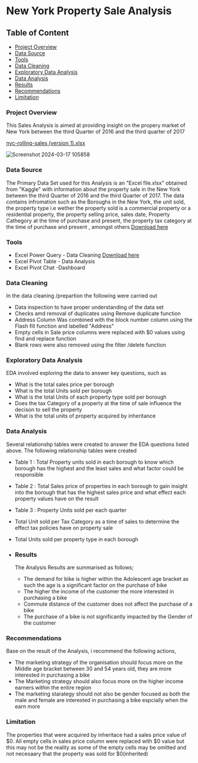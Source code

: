 # New York Property Sale Analysis

## Table of Content

- [Project Overview](#project-overview)
- [Data Source](#data-source)
- [Tools](#tools)
- [Data Cleaning](#data-cleaning)
- [Exploratory Data Analysis](#exploratory-data-analysis)
- [Data Analysis](#data-analysis)
- [Results](#results)
- [Recommendations](#recommendations)
- [Limitation](#limitation)
  



### Project Overview

This  Sales Analysis is aimed at providing insight on the propery market of New York between the third Quarter of 2016 and the third quarter of 2017

[nyc-rolling-sales (version 1).xlsx](https://github.com/Bamscrown/New-York-Property-Sales-Analysis/files/14628187/nyc-rolling-sales.version.1.xlsx)



![Screenshot 2024-03-17 105858](https://github.com/Bamscrown/New-York-Property-Sales-Analysis/assets/163521119/cbb9b76c-26db-4143-9f21-a82037f76587)


### Data Source

The Primary Data Set used for this Analysis is an "Excel file.xlsx" obtained from "Kaggle" with information about the property sale in the New York between the third Quarter of 2016 and the third Quarter of 2017. The data contains infromation such as the Boroughs in the New York, the unit sold, the property type  i.e wether the property sold is a commercial property or a residential property, the property selling price, sales date, Property Cathegory at the time of purchase and present, the property tax category at the time of purchase and present , amongst others
   [Download here](https://www.kaggle.com/datasets/new-york-city/nyc-property-sales)

                                    
### Tools

- Excel Power Query - Data Cleaning [Download here](https://microsoft.com)
- Excel Pivot Table - Data Analysis
- Excel Pivot Chat -Dashboard


 ### Data Cleaning
 
In the data cleaning /prepartion the following were carried out

- Data  inspection to have proper understanding of the data set
- Checks amd removal of duplicates using Remove duplicate function
- Address Column Was combined with the block number column using the Flash fill function and labelled "Address"
- Empty cells in Sale price columns were replaced with $0 values using find and replace function
- Blank rows were also removed using the filter /delete function
  

### Exploratory Data Analysis

EDA involved exploring the data to answer key questions, such as

- What is the total sales price per borough
- What is the total Units sold per borough
- What  is the total Units of each property type sold per borough
- Does the tax Category of a property at the time of sale influence the decison to sell the property
- What is the total units of property acquired by inheritance
  

 ### Data Analysis
Several relationshp tables were created to answer the EDA questions listed above.
The following relationship tables were created

- Table 1 : Total Property units sold in each borough to know which borough has the highest and the least sales and what factor could be responsible
- Table 2 : Total Sales price of properties in each borough to gain insight into the borough that has the highest sales price and what effect each property values have on the result
- Table 3 : Property Units sold per each quarter
- Total Unit sold per Tax Category as a time of sales to determine the effect tax policies have on property sale
- Total Units sold per property type in each borough


- ### Results
  
  The Analysis Results are summarised as follows;
  - The demand for bike is higher within the Adolescent age bracket as such the age is a significant factor on the purchase of bike
  - The higher the income of rhe customer the more interested in purchasing a bike
  - Commute distance of the customer does not affect the purchase of a bike
  - The purchase of a bike is not significantly impacted by the Gender of the customer

### Recommendations

Base on the result of the  Analysis, i recommend the following actions,
- The marketing strategy of the organisation should focus more on the Middle age bracket between 30 and 54 years old,  they are more interested in purchasing a bike
- The Marketing strategy should also focus more on the higher income earners within the entire region
- The marketing starategy should not also be gender focused as both the male and female are interested in purchasing a bike espcially when the earn more


### Limitation

The properties that were acquired by inheritace had a sales price value of $0. All empty cells in sales price column were replaced with $0 value but this may not be the reality as some of the empty cells may be omitted and not necesaary that the property was sold for $0(inherited)



  


